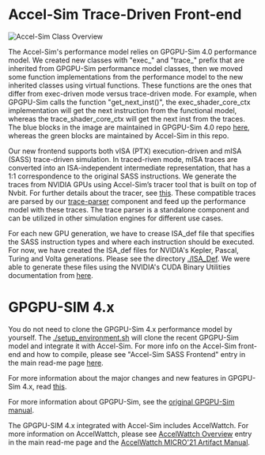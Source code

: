 # Accel-Sim Trace-Driven Front-end

![Accel-Sim Class Overview](https://accel-sim.github.io/assets/img/accel-sim-class.png)

The Accel-Sim's performance model relies on GPGPU-Sim 4.0 performance model. We created new classes with "exec_" and "trace_" prefix that are inherited from GPGPU-Sim performance model classes, then we moved some function implementations from the performance model to the new inherited classes using virtual functions. These functions are the ones that differ from exec-driven mode versus trace-driven mode. For example, when GPGPU-Sim calls the function "get_next_inst()", the exec_shader_core_ctx implementation will get the next instruction from the functional model, whereas the trace_shader_core_ctx will get the next inst from the traces.
The blue blocks in the image are maintained in GPGPU-Sim 4.0 repo [here](https://github.com/gpgpu-sim/gpgpu-sim_distribution), whereas the green blocks are maintained by Accel-Sim in this repo.

Our new frontend supports both vISA (PTX) execution-driven and mISA (SASS) trace-driven simulation. In traced-riven mode, mISA traces are converted into an ISA-independent intermediate representation, that has a 1:1 correspondence to the original SASS instructions. We generate the traces from NVIDIA GPUs using Accel-Sim’s tracer tool that is built on top of Nvbit. For further details about the tracer, see [this](https://github.com/accel-sim/accel-sim-framework/blob/dev/util/tracer_nvbit/README.md). These compatible traces are parsed by our [trace-parser](https://github.com/accel-sim/accel-sim-framework/tree/dev/gpu-simulator/trace-parser) component and feed up the performance model with these traces. The trace parser is a standalone component and can be utilized in other simulation engines for different use cases.

For each new GPU generation, we have to crease ISA_def file that specifies the SASS instruction types and where each instruction should be executed. For now, we have created the ISA_def files for NVIDIA's Kepler, Pascal, Turing and Volta generations. Please see the directory [./ISA_Def](./ISA_Def).
We were able to generate these files using the NVIDIA's CUDA Binary Utilities documentation from [here](https://docs.nvidia.com/cuda/cuda-binary-utilities/index.html#instruction-set-ref).

# GPGPU-SIM 4.x

You do not need to clone the GPGPU-Sim 4.x performance model by yourself. The [./setup_environment.sh](./setup_environment.sh) will clone the recent GPGPU-Sim model and integrate it with Accel-Sim. For more info on the Accel-Sim front-end and how to compile, please see "Accel-Sim SASS Frontend" entry in the main read-me page [here](https://github.com/accel-sim/accel-sim-framework/blob/dev/README.md).

For more information about the major changes and new features in GPGPU-Sim 4.x, read [this](https://github.com/accel-sim/accel-sim-framework/blob/dev/gpu-simulator/gpgpu-sim4.md).

For more information about GPGPU-Sim, see the [original GPGPU-Sim manual](http://gpgpu-sim.org/manual/index.php/Main_Page).

The GPGPU-SIM 4.x integrated with Accel-Sim includes AccelWattch. For more information on AccelWattch, please see [AccelWattch Overview](https://github.com/VijayKandiah/accel-sim-framework#accelwattch-overview) entry in the main read-me page and the [AccelWattch MICRO'21 Artifact Manual](https://github.com/VijayKandiah/accel-sim-framework/blob/release/AccelWattch.md).
